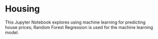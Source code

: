 # Housing

This Jupyter Notebook explores using machine learning for predicting house prices; Random Forest Regression is used for the machine learning model.

